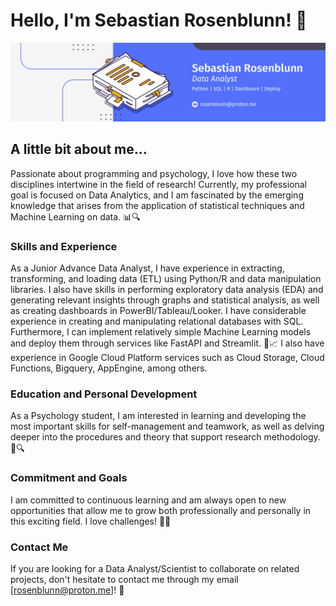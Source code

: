 # Hello, I'm Sebastian Rosenblunn! 👋

![banner](/banner.png)

## A little bit about me...

Passionate about programming and psychology, I love how these two disciplines intertwine in the field of research! Currently, my professional goal is focused on Data Analytics, and I am fascinated by the emerging knowledge that arises from the application of statistical techniques and Machine Learning on data. 📊🔍

### Skills and Experience

As a Junior Advance Data Analyst, I have experience in extracting, transforming, and loading data (ETL) using Python/R and data manipulation libraries. I also have skills in performing exploratory data analysis (EDA) and generating relevant insights through graphs and statistical analysis, as well as creating dashboards in PowerBI/Tableau/Looker. I have considerable experience in creating and manipulating relational databases with SQL. Furthermore, I can implement relatively simple Machine Learning models and deploy them through services like FastAPI and Streamlit. 🚀📈 I also have experience in Google Cloud Platform services such as Cloud Storage, Cloud Functions, Bigquery, AppEngine, among others.

### Education and Personal Development

As a Psychology student, I am interested in learning and developing the most important skills for self-management and teamwork, as well as delving deeper into the procedures and theory that support research methodology. 🧠🔍

### Commitment and Goals

I am committed to continuous learning and am always open to new opportunities that allow me to grow both professionally and personally in this exciting field. I love challenges! 💪🔥

### Contact Me

If you are looking for a Data Analyst/Scientist to collaborate on related projects, don't hesitate to contact me through my email [rosenblunn@proton.me]! 📩
